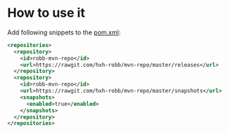 # How to use it
Add following snippets to the [pom.xml](https://maven.apache.org/guides/introduction/introduction-to-the-pom.html):

```xml
<repositories>
  <repository>
    <id>robb-mvn-repo</id>
    <url>https://rawgit.com/hxh-robb/mvn-repo/master/releases</url>
  </repository>
  <repository>
    <id>robb-mvn-repo</id>
    <url>https://rawgit.com/hxh-robb/mvn-repo/master/snapshots</url>
    <snapshots>
      <enabled>true</enabled>
    </snapshots>
  </repository>
</repositories>
```
